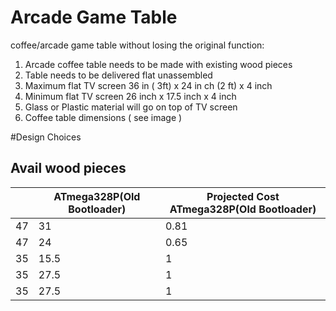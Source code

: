 Arcade Game Table
=====================

coffee/arcade game table without losing the original function:

1. Arcade coffee table needs to be made with existing wood pieces
1. Table needs to be delivered flat unassembled
2. Maximum flat TV screen 36 in ( 3ft)  x 24 in ch (2 ft) x 4 inch 
3. Minimum flat TV screen 26 inch x 17.5 inch x 4 inch 
4. Glass or Plastic material will go on top of TV screen
5. Coffee table dimensions ( see image )





#Design Choices

## Avail wood pieces

| | ATmega328P(Old Bootloader)  | Projected Cost ATmega328P(Old Bootloader)|
| -------------------------- | ------------------------------------ | ------------------------------------ |
|47|31| 0.81 |
|47|24|0.65|
|35|15.5| 1|
|35|27.5| 1|
|35|27.5| 1|


